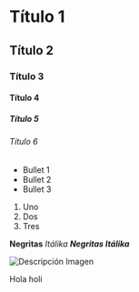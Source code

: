 # Título 1
## Título 2
### Título 3
#### Título 4
##### Título 5
###### Título 6

* Bullet 1
* Bullet 2
* Bullet 3

1. Uno
2. Dos
3. Tres

**Negritas**
_Itálika_
***Negritas Itálika***

![Descripción Imagen](https://concepto.de/wp-content/uploads/2020/08/Programacion-informatica-scaled-e1724960033513.jpg)

Hola
holi
